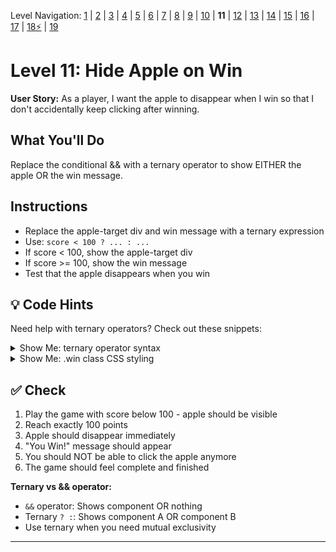 Level Navigation: [1](./react-clicker-game-lv-1.md) | [2](./react-clicker-game-lv-2.md) | [3](./react-clicker-game-lv-3.md) | [4](./react-clicker-game-lv-4.md) | [5](./react-clicker-game-lv-5.md) | [6](./react-clicker-game-lv-6.md) | [7](./react-clicker-game-lv-7.md) | [8](./react-clicker-game-lv-8.md) | [9](./react-clicker-game-lv-9.md) | [10](./react-clicker-game-lv-10.md) | **11** | [12](./react-clicker-game-lv-12.md) | [13](./react-clicker-game-lv-13.md) | [14](./react-clicker-game-lv-14.md) | [15](./react-clicker-game-lv-15.md) | [16](./react-clicker-game-lv-16.md) | [17](./react-clicker-game-lv-17.md) | [18⚡](./react-clicker-game-lv-18.md) | [19](./react-clicker-game-lv-19.md)

# Level 11: Hide Apple on Win

**User Story:** As a player, I want the apple to disappear when I win so that I don't accidentally keep clicking after winning.

## What You'll Do

Replace the conditional && with a ternary operator to show EITHER the apple OR the win message.

## Instructions

- Replace the apple-target div and win message with a ternary expression
- Use: `score < 100 ? ... : ...`
- If score < 100, show the apple-target div
- If score >= 100, show the win message
- Test that the apple disappears when you win

## 💡 Code Hints

Need help with ternary operators? Check out these snippets:

<details>
<summary>Show Me: ternary operator syntax</summary>

<pre><code class="language-jsx">&lt;div className=&#039;orchard-background&#039; onClick={missTarget}&gt;
  { score &lt; 100 ? 
    &lt;div className=&quot;apple-target&quot; onClick={clickTarget} style={appleStyle}&gt;&lt;/div&gt;
    : &lt;h1 className=&quot;win&quot;&gt; You Win!&lt;/h1&gt;
  }
&lt;/div&gt;
</code></pre>

</details>

<details>
<summary>Show Me: .win class CSS styling</summary>

<pre><code class="language-css">.win {
  position: absolute;
  background-color: green;
  color: red;
  left: 50%;
  top: 50%;
  translate: -50% -50%;
}
</code></pre>

</details>

## ✅ Check

1. Play the game with score below 100 - apple should be visible
2. Reach exactly 100 points
3. Apple should disappear immediately
4. "You Win!" message should appear
5. You should NOT be able to click the apple anymore
6. The game should feel complete and finished

**Ternary vs && operator:**
- `&&` operator: Shows component OR nothing
- Ternary `? :`: Shows component A OR component B
- Use ternary when you need mutual exclusivity

---